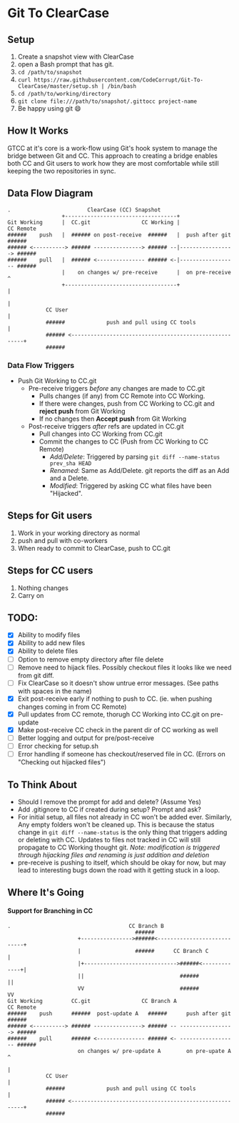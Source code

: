 # Git To ClearCase

## Setup
1. Create a snapshot view with ClearCase
2. open a Bash prompt that has git.
3. `cd /path/to/snapshot`
4. `curl https://raw.githubusercontent.com/CodeCorrupt/Git-To-ClearCase/master/setup.sh | /bin/bash`
5. `cd /path/to/working/directory`
6. `git clone file:///path/to/snapshot/.gittocc project-name`
7. Be happy using git :smile:

## How It Works
GTCC at it's core is a work-flow using Git's hook system to manage the bridge between Git and CC. This approach to creating a bridge enables both CC and Git users to work how they are most comfortable while still keeping the two repositories in sync.

## Data Flow Diagram
```
.                        ClearCase (CC) Snapshot
                 +-----------------------------------+
Git Working      |  CC.git                CC Working |                CC Remote
######    push   |  ###### on post-receive  ######   |  push after git   ######
###### <----------> ###### ---------------> ###### --|-----------------> ######
######    pull   |  ###### <--------------- ###### <-|------------------ ######
                 |    on changes w/ pre-receive      |  on pre-receive     ^
                 +-----------------------------------+                     |
                                                                           |
            CC User                                                        |
            ######             push and pull using CC tools                |
            ###### <-------------------------------------------------------+
            ######
```

### Data Flow Triggers
* Push Git Working to CC.git
  * Pre-receive triggers _before_ any changes are made to CC.git
    * Pulls changes (if any) from CC Remote into CC Working.
    * If there were changes, push from CC Working to CC.git and **reject push** from Git Working
    * If no changes then **Accept push** from Git Working
  * Post-receive triggers _after_ refs are updated in CC.git
    * Pull changes into CC Working from CC.git
    * Commit the changes to CC (Push from CC Working to CC Remote)
      * *Add/Delete*: Triggered by parsing `git diff --name-status prev_sha HEAD`
      * *Renamed*: Same as Add/Delete. git reports the diff as an Add and a Delete.
      * *Modified*: Triggered by asking CC what files have been "Hijacked".

## Steps for Git users
1. Work in your working directory as normal
2. push and pull with co-workers
3. When ready to commit to ClearCase, push to CC.git

## Steps for CC users
1. Nothing changes
2. Carry on

## TODO:
- [x] Ability to modify files
- [x] Ability to add new files
- [x] Ability to delete files
- [ ] Option to remove empty directory after file delete
- [ ] Remove need to hijack files. Possibly checkout files it looks like we need from git diff.
- [ ] Fix ClearCase so it doesn't show untrue error messages. (See paths with spaces in the name)
- [x] Exit post-receive early if nothing to push to CC. (ie. when pushing changes coming in from CC Remote)
- [x] Pull updates from CC remote, thorugh CC Working into CC.git on pre-update
- [x] Make post-receive CC check in the parent dir of CC working as well
- [ ] Better logging and output for pre/post-receive
- [ ] Error checking for setup.sh
- [ ] Error handling if someone has checkout/reserved file in CC. (Errors on "Checking out hijacked files")

## To Think About
* Should I remove the prompt for add and delete? (Assume Yes)
* Add .gitignore to CC if created during setup? Prompt and ask?
* For initial setup, all files not already in CC won't be added ever. Similarly, Any empty folders won't be cleaned up. This is because the status change in `git diff --name-status` is the only thing that triggers adding or deleting with CC. Updates to files not tracked in CC will still propagate to CC Working thought git. _Note: modification is triggered through hijacking files and renaming is just addition and deletion_
* pre-receive is pushing to itself, which should be okay for now, but may lead to interesting bugs down the road with it getting stuck in a loop.

## Where It's Going
#### Support for Branching in CC
```
.                                     CC Branch B
                                        ######     
                      +---------------->######<----------------------------+
                      |                 ######      CC Branch C            |
                      |+----------------------------->######<-------------+|
                      ||                              ######              ||
                      VV                              ######              VV
Git Working         CC.git                CC Branch A                 CC Remote
######    push      ######  post-update A   ######      push after git   ######
###### <----------> ###### ---------------> ###### -- -----------------> ######
######    pull      ###### <--------------- ###### <- ------------------ ######
                      on changes w/ pre-update A        on pre-upate A     ^
                                                                           |
            CC User                                                        |
            ######             push and pull using CC tools                |
            ###### <-------------------------------------------------------+
            ######
```
